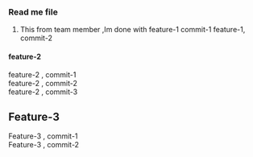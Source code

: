 ### Read me file
1. This from team member ,Im done with feature-1 commit-1
  feature-1, commit-2
  
  #### feature-2
  feature-2 , commit-1 <br />
  feature-2 , commit-2 <br />
  feature-2 , commit-3 <br />
  
  ## Feature-3
  
  Feature-3 , commit-1 <br />
  Feature-3 , commit-2 <br />
  
